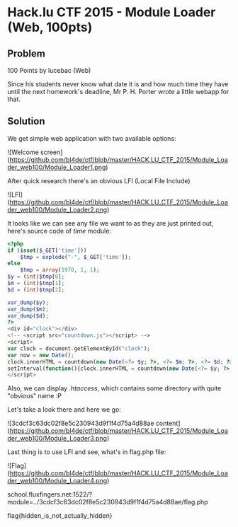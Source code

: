 # Hack.lu CTF 2015 - Module Loader (Web, 100pts)

## Problem

100 Points by lucebac (Web)

Since his students never know what date it is and how much time they have until the next homework's deadline, Mr P. H. Porter wrote a little webapp for that.


## Solution

We get simple web application with two available options:

![Welcome screen]
(https://github.com/bl4de/ctf/blob/master/HACK.LU_CTF_2015/Module_Loader_web100/Module_Loader1.png)

After quick research there's an obvious LFI (Local File Include)

![LFI]
(https://github.com/bl4de/ctf/blob/master/HACK.LU_CTF_2015/Module_Loader_web100/Module_Loader2.png)


It looks like we can see any file we want to as they are just printed out, here's source code of _time_ module:

```php
<?php 
if (isset($_GET['time']))
    $tmp = explode("-", $_GET['time']);
else
    $tmp = array(1970, 1, 1);
$y = (int)$tmp[0];
$m = (int)$tmp[1];
$d = (int)$tmp[2];

var_dump($y);
var_dump($m);
var_dump($d);
?>
<div id="clock"></div>
<!-- <script src="countdown.js"></script> -->
<script>
var clock = document.getElementById("clock");
var now = new Date();
clock.innerHTML = countdown(new Date(<?= $y; ?>, <?= $m; ?>, <?= $d; ?>)).toString();
setInterval(function(){clock.innerHTML = countdown(new Date(<?= $y; ?>, <?= $m; ?>, <?= $d ?>)).toString();}, 1000);
</script>

```

Also, we can display _.htaccess_, which contains some directory with quite "obvious" name :P


<!--
# seems to be not working, though
#<Directory "3cdcf3c63dc02f8e5c230943d9f1f4d75a4d88ae">
#    Options -Indexes
#</Directory>
# -->

Let's take a look there and here we go:

![3cdcf3c63dc02f8e5c230943d9f1f4d75a4d88ae content]
(https://github.com/bl4de/ctf/blob/master/HACK.LU_CTF_2015/Module_Loader_web100/Module_Loader3.png)


Last thing is to use LFI and see, what's in flag.php file:

![Flag]
(https://github.com/bl4de/ctf/blob/master/HACK.LU_CTF_2015/Module_Loader_web100/Module_Loader4.png)


school.fluxfingers.net:1522/?module=../3cdcf3c63dc02f8e5c230943d9f1f4d75a4d88ae/flag.php


flag{hidden_is_not_actually_hidden}
